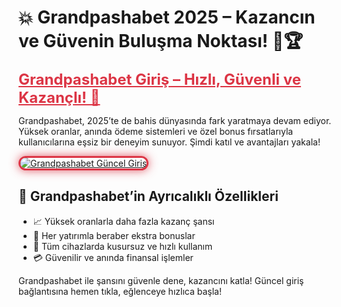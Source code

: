 <h1>💥 Grandpashabet 2025 – Kazancın ve Güvenin Buluşma Noktası! 🎲🏆</h1>

<a href="https://cutt.ly/Grandpashabetx-giris" title="Grandpashabet Güncel Giriş" style="color: #dc3545; font-size: 24px; font-weight: bold;">
Grandpashabet Giriş – Hızlı, Güvenli ve Kazançlı! 🚀
</a>

<p>Grandpashabet, 2025’te de bahis dünyasında fark yaratmaya devam ediyor. Yüksek oranlar, anında ödeme sistemleri ve özel bonus fırsatlarıyla kullanıcılarına eşsiz bir deneyim sunuyor. Şimdi katıl ve avantajları yakala!</p>

<a href="https://cutt.ly/Grandpashabetx-giris" title="Grandpashabet Giriş Linki">
  <img src="https://i.ibb.co/BtMhhf6/g-venligiris.jpg" alt="Grandpashabet Güncel Giriş" style="max-width: 100%; border: 3px solid #dc3545; border-radius: 15px; box-shadow: 0px 0px 15px rgba(220, 53, 69, 0.8);">
</a>

<h2>🚀 Grandpashabet’in Ayrıcalıklı Özellikleri</h2>
<ul>
  <li>📈 Yüksek oranlarla daha fazla kazanç şansı</li>
  <li>🎁 Her yatırımla beraber ekstra bonuslar</li>
  <li>📱 Tüm cihazlarda kusursuz ve hızlı kullanım</li>
  <li>💳 Güvenilir ve anında finansal işlemler</li>
</ul>

<p>Grandpashabet ile şansını güvenle dene, kazancını katla! Güncel giriş bağlantısına hemen tıkla, eğlenceye hızlıca başla!</p>

<meta name="description" content="Grandpashabet 2025 güncel giriş adresiyle güvenli, hızlı ve kazandıran bahis dünyasına adım at. Yüksek oranlar ve özel fırsatlar seni bekliyor!">
